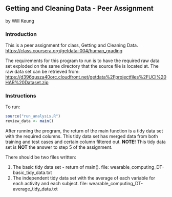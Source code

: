 ## Getting and Cleaning Data - Peer Assignment
by Will Keung

### Introduction
This is a peer assignment for class, Getting and Cleaning Data.
https://class.coursera.org/getdata-004/human_grading

The requirements for this program to run is to have the required raw data set exploded on the same directory that the source file is located at.
The raw data set can be retrieved from: https://d396qusza40orc.cloudfront.net/getdata%2Fprojectfiles%2FUCI%20HAR%20Dataset.zip

### Instructions
To run: 
```R
source("run_analysis.R")
review_data <- main()
```
After running the program, the return of the main function is a tidy data set with the required columns. This tidy data set has merged data from both training and test cases and certain column filtered out. 
**NOTE!** This tidy data set is **NOT** the answer to step 5 of the assignment.

There should be two files written:

1. The basic tidy data set - return of main(). file: wearable_computing_DT-basic_tidy_data.txt
2. The independent tidy data set with the average of each variable for each activity and each subject. file: wearable_computing_DT-average_tidy_data.txt

